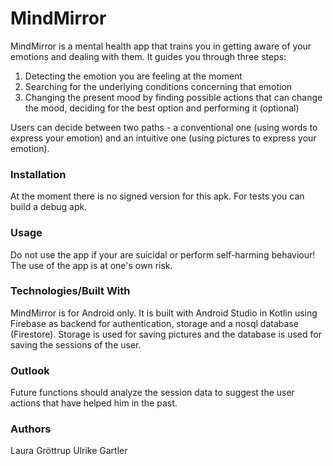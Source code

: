 # MindMirror


MindMirror is a mental health app that trains you in getting aware of your emotions and dealing with them. It guides you 
through three steps:

  1) Detecting the emotion you are feeling at the moment
  2) Searching for the underlying conditions concerning that emotion
  3) Changing the present mood by finding possible actions that can change the mood, deciding for the
     best option and performing it (optional)
     
Users can decide between two paths - a conventional one (using words to express your emotion) and an intuitive one (using
pictures to express your emotion).


### Installation

At the moment there is no signed version for this apk. For tests you can build a debug apk.


### Usage

Do not use the app if your are suicidal or perform self-harming behaviour!
The use of the app is at one's own risk.


### Technologies/Built With

MindMirror is for Android only. It is built with Android Studio in Kotlin using Firebase as backend for authentication, 
storage and a nosql database (Firestore). Storage is used for saving pictures and the database is used for saving the 
sessions of the user. 


### Outlook

Future functions should analyze the session data to suggest the user actions that have helped him
in the past.


### Authors

Laura Gröttrup
Ulrike Gartler

